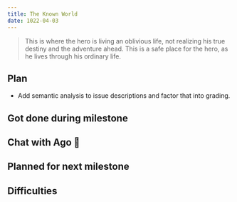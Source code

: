 ```yaml
---
title: The Known World
date: 1022-04-03
---
```

> This is where the hero is living an oblivious life, not realizing his true destiny and the adventure ahead. This is a safe place for the hero, as he lives through his ordinary life.


## Plan
- Add semantic analysis to issue descriptions and factor that into grading.

## Got done during milestone


## Chat with Ago 🐢


## Planned for next milestone


## Difficulties
